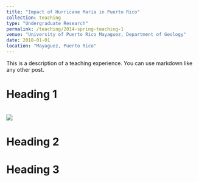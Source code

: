 ```yaml
---
title: "Impact of Hurricane Maria in Puerto Rico"
collection: teaching
type: "Undergraduate Research"
permalink: /teaching/2014-spring-teaching-1
venue: "University of Puerto Rico Mayaguez, Department of Geology"
date: 2018-01-01
location: "Mayaguez, Puerto Rico"
---
```


This is a description of a teaching experience. You can use markdown like any other post.

Heading 1
======

<br/><img src='/images/500x300.png'>

Heading 2
======

Heading 3
======
